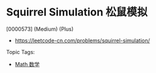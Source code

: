 # Squirrel Simulation 松鼠模拟

[0000573] (Medium) (Plus)

- https://leetcode-cn.com/problems/squirrel-simulation/

Topic Tags:

- [Math 数学](https://leetcode-cn.com/tag/math/)

